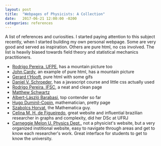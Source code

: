 ```yaml
---
layout: post
title:  "Webpages of Physicists: A Collection"
date:   2017-06-21 12:00:00 -0200
categories: references
---
```


A list of references and curiosities. I started paying attention to this subject
recently, when I started building my own personal webpage. Some are very good and served
as inspiration. Others are pure html, no css involved. The list is heavily biased
towards field theory and statistical mechanics practitioners.

- <a href="http://www.if.ufrj.br/~rodrigomp/index.html">Rodrigo Pereira, UFPE</a>, has a mountain picture too
- <a href="http://www-thphys.physics.ox.ac.uk/people/JohnCardy/">John Cardy</a>, an example of pure html,
has a mountain picture
- <a href="http://www.staff.science.uu.nl/~hooft101/">Gerard t'Hooft</a>, pure html with some gifs
- <a href="http://physics.weber.edu/schroeder/">Daniel V. Schroeder</a>, has a javascript course and little
css actually used
- <a href="http://www.ifsc.usp.br/~rpereira/">Rodrigo Pereira, IFSC</a>, a neat and clean page
- <a href="http://users.physics.harvard.edu/~schwartz/index">Matthew Schwartz</a>
- <a href="http://barabasi.com/">Albert-László Barabasi</a>, top contender so far
- <a href="http://www.ihes.fr/~duminil/">Hugo Duminil-Copin</a>, mathematician, pretty page
- [Szabolcs Horvat][szabolcs], the Mathematica guy.
- [Celina M. H. de Figueiredo][celina], great website and influential brazilian researcher in graphs and complexity, did her DSc at UFRJ
- [Carneggie Melon U. Physics Dept.][carneggie], not a physicist's website, but a very organized
  institional website, easy to navigate through areas and get to know each researcher's work.
  Great interface for students to get to know the university.


[szabolcs]: http://szhorvat.net/pelican/
[celina]: http://www.cos.ufrj.br/~celina/
[carneggie]: https://www.cmu.edu/physics/research/index.html
